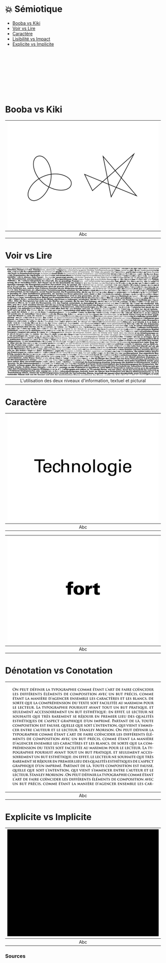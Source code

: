 # 💥 Sémiotique

- [Booba vs Kiki](#Booba-vs-Kiki)
- [Voir vs Lire](#Voir-vs-Lire)
- [Caractère](#Caractère)
- [Lisibilité vs Impact](#Lisibilité-vs-Impact)
- [Explicite vs Implicite](#Explicite-vs-Implicite)

# &nbsp;
# &nbsp;

# Booba vs Kiki  

|![](links/2-Semiotique.gif) |
|:---:|
| Abc |

# Voir vs Lire  

|![](links/2-Semiotique5.gif) |
|:---:|
| L'utilisation des deux niveaux d'information, textuel et pictural |

# Caractère  

|![](links/2-Semiotique10.gif) |
|:---:|
| Abc |

|![](links/2-Semiotique16.gif) |
|:---:|
| Abc |

# Dénotation vs Conotation  

|![](links/0-Colonne20.gif) |
|:---:|
| Abc |

# Explicite vs Implicite  

|![](links/2-Semiotique26.gif) |
|:---:|
| Abc |



### Sources

<!-- - **Prénom Nom**  
  *Titre*, 0000 -->

<!-- [^1]: Adrian Frutiger, *Type, Sign, Symbol*, 1980 -->

